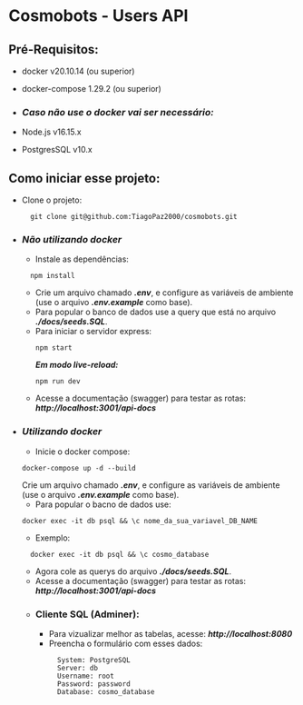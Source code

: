 # Cosmobots - Users API

## Pré-Requisitos: ##
  - docker v20.10.14 (ou superior)
  - docker-compose 1.29.2 (ou superior)
  
  - ### ***Caso não use o docker vai ser necessário:*** ###
  - Node.js v16.15.x
  - PostgresSQL v10.x

## Como iniciar esse projeto: ##

  - Clone o projeto: 
    ```
      git clone git@github.com:TiagoPaz2000/cosmobots.git
    ```
  - ### ***Não utilizando docker*** ###
    - Instale as dependências:
    ```
      npm install
    ```
    - Crie um arquivo chamado ***.env***, e configure as variáveis de ambiente (use o arquivo ***.env.example*** como base).
    - Para popular o banco de dados use a query que está no arquivo ***./docs/seeds.SQL***.
    - Para iniciar o servidor express:
       ```
       npm start
       ```
       ***Em modo live-reload:***
       ```
       npm run dev
       ```
    - Acesse a documentação (swagger) para testar as rotas:
       ***http://localhost:3001/api-docs***
  - ### ***Utilizando docker*** ###
      - Inicie o docker compose:
      ```
      docker-compose up -d --build
      ```
      Crie um arquivo chamado ***.env***, e configure as variáveis de ambiente (use o arquivo ***.env.example*** como base).
      - Para popular o bacno de dados use:
      ```
      docker exec -it db psql && \c nome_da_sua_variavel_DB_NAME
      ```
      - Exemplo: 
      ```
        docker exec -it db psql && \c cosmo_database
      ```
      - Agora cole as querys do arquivo ***./docs/seeds.SQL***.
      - Acesse a documentação (swagger) para testar as rotas:
        ***http://localhost:3001/api-docs***
      - ### Cliente SQL (Adminer): ###
        - Para vizualizar melhor as tabelas, acesse: ***http://localhost:8080***
        - Preencha o formulário com esses dados:
          ```
            System: PostgreSQL
            Server: db
            Username: root
            Password: password
            Database: cosmo_database
          ```

      